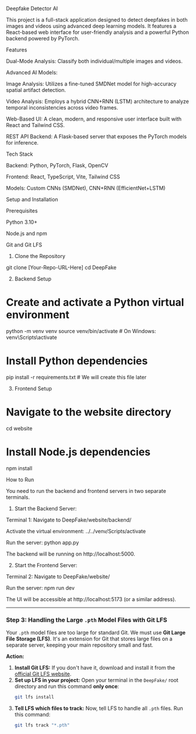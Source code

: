 Deepfake Detector AI

This project is a full-stack application designed to detect deepfakes in both images and videos using advanced deep learning models. It features a React-based web interface for user-friendly analysis and a powerful Python backend powered by PyTorch.

<!-- Optional: Add a screenshot of your UI -->

Features

Dual-Mode Analysis: Classify both individual/multiple images and videos.

Advanced AI Models:

Image Analysis: Utilizes a fine-tuned SMDNet model for high-accuracy spatial artifact detection.

Video Analysis: Employs a hybrid CNN+RNN (LSTM) architecture to analyze temporal inconsistencies across video frames.

Web-Based UI: A clean, modern, and responsive user interface built with React and Tailwind CSS.

REST API Backend: A Flask-based server that exposes the PyTorch models for inference.

Tech Stack

Backend: Python, PyTorch, Flask, OpenCV

Frontend: React, TypeScript, Vite, Tailwind CSS

Models: Custom CNNs (SMDNet), CNN+RNN (EfficientNet+LSTM)

Setup and Installation

Prerequisites

Python 3.10+

Node.js and npm

Git and Git LFS

1. Clone the Repository

git clone [Your-Repo-URL-Here]
cd DeepFake


2. Backend Setup

# Create and activate a Python virtual environment
python -m venv venv
source venv/bin/activate  # On Windows: venv\Scripts\activate

# Install Python dependencies
pip install -r requirements.txt # We will create this file later


3. Frontend Setup

# Navigate to the website directory
cd website

# Install Node.js dependencies
npm install


How to Run

You need to run the backend and frontend servers in two separate terminals.

1. Start the Backend Server:

Terminal 1: Navigate to DeepFake/website/backend/

Activate the virtual environment: ../../venv/Scripts/activate

Run the server: python app.py

The backend will be running on http://localhost:5000.

2. Start the Frontend Server:

Terminal 2: Navigate to DeepFake/website/

Run the server: npm run dev

The UI will be accessible at http://localhost:5173 (or a similar address).


---

### Step 3: Handling the Large `.pth` Model Files with Git LFS

Your `.pth` model files are too large for standard Git. We must use **Git Large File Storage (LFS)**. It's an extension for Git that stores large files on a separate server, keeping your main repository small and fast.

**Action:**
1.  **Install Git LFS:** If you don't have it, download and install it from the [official Git LFS website](https://git-lfs.github.com/).
2.  **Set up LFS in your project:** Open your terminal in the `DeepFake/` root directory and run this command **only once**:
    ```bash
    git lfs install
    ```
3.  **Tell LFS which files to track:** Now, tell LFS to handle all `.pth` files. Run this command:
    ```bash
    git lfs track "*.pth"
